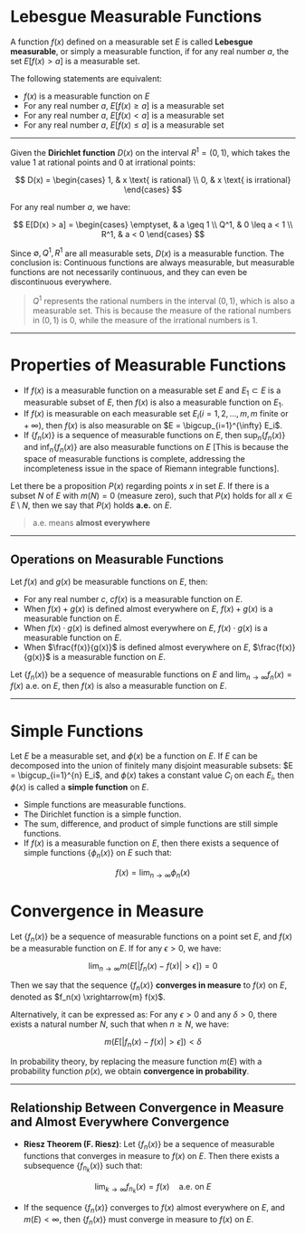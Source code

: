 <head>
    <script src="https://cdn.mathjax.org/mathjax/latest/MathJax.js?config=TeX-AMS-MML_HTMLorMML" type="text/javascript"></script>
    <script type="text/x-mathjax-config">
        MathJax.Hub.Config({
            tex2jax: {
            skipTags: ['script', 'noscript', 'style', 'textarea', 'pre'],
            inlineMath: [['$','$']]
            }
        });
    </script>
</head>

# Lebesgue Measurable Functions

A function $f(x)$ defined on a measurable set $E$ is called **Lebesgue measurable**, or simply a measurable function, if for any real number $a$, the set $E[f(x) > a]$ is a measurable set.

The following statements are equivalent:

- $f(x)$ is a measurable function on $E$
- For any real number $a$, $E[f(x) \geq a]$ is a measurable set
- For any real number $a$, $E[f(x) < a]$ is a measurable set
- For any real number $a$, $E[f(x) \leq a]$ is a measurable set

---

Given the **Dirichlet function** $D(x)$ on the interval $R^1 = (0,1)$, which takes the value 1 at rational points and 0 at irrational points:

$$
D(x) = \begin{cases}
1, & x \text{ is rational} \\
0, & x \text{ is irrational}
\end{cases}
$$

For any real number $a$, we have:

$$
E[D(x) > a] = \begin{cases}
\emptyset, & a \geq 1 \\
Q^1, & 0 \leq a < 1 \\
R^1, & a < 0
\end{cases}
$$

Since $\emptyset, Q^1, R^1$ are all measurable sets, $D(x)$ is a measurable function. The conclusion is: Continuous functions are always measurable, but measurable functions are not necessarily continuous, and they can even be discontinuous everywhere.

> $Q^1$ represents the rational numbers in the interval $(0,1)$, which is also a measurable set. This is because the measure of the rational numbers in $(0,1)$ is 0, while the measure of the irrational numbers is 1.

---

# Properties of Measurable Functions

- If $f(x)$ is a measurable function on a measurable set $E$ and $E_1 \subset E$ is a measurable subset of $E$, then $f(x)$ is also a measurable function on $E_1$.
- If $f(x)$ is measurable on each measurable set $E_i(i=1,2,\dots,m,m \text{ finite or } +\infty)$, then $f(x)$ is also measurable on $E = \bigcup_{i=1}^{\infty} E_i$.
- If $\{f_n(x)\}$ is a sequence of measurable functions on $E$, then $\sup_n\{f_n(x)\}$ and $\inf_n\{f_n(x)\}$ are also measurable functions on $E$ [This is because the space of measurable functions is complete, addressing the incompleteness issue in the space of Riemann integrable functions].

Let there be a proposition $P(x)$ regarding points $x$ in set $E$. If there is a subset $N$ of $E$ with $m(N)=0$ (measure zero), such that $P(x)$ holds for all $x \in E\setminus N$, then we say that $P(x)$ holds **a.e.** on $E$.

> a.e. means **almost everywhere**

---

## Operations on Measurable Functions

Let $f(x)$ and $g(x)$ be measurable functions on $E$, then:

- For any real number $c$, $cf(x)$ is a measurable function on $E$.
- When $f(x) + g(x)$ is defined almost everywhere on $E$, $f(x) + g(x)$ is a measurable function on $E$.
- When $f(x) \cdot g(x)$ is defined almost everywhere on $E$, $f(x) \cdot g(x)$ is a measurable function on $E$.
- When $\frac{f(x)}{g(x)}$ is defined almost everywhere on $E$, $\frac{f(x)}{g(x)}$ is a measurable function on $E$.

Let $\{f_n(x)\}$ be a sequence of measurable functions on $E$ and $\lim_{n \to \infty} f_n(x) = f(x) \text{ a.e. on } E$, then $f(x)$ is also a measurable function on $E$.

---

# Simple Functions

Let $E$ be a measurable set, and $\phi(x)$ be a function on $E$. If $E$ can be decomposed into the union of finitely many disjoint measurable subsets: $E = \bigcup_{i=1}^{n} E_i$, and $\phi(x)$ takes a constant value $C_i$ on each $E_i$, then $\phi(x)$ is called a **simple function** on $E$.

- Simple functions are measurable functions.
- The Dirichlet function is a simple function.
- The sum, difference, and product of simple functions are still simple functions.
- If $f(x)$ is a measurable function on $E$, then there exists a sequence of simple functions $\{\phi_n(x)\}$ on $E$ such that:

$$
f(x) = \lim_{n \to \infty} \phi_n(x)
$$

# Convergence in Measure

Let $\{f_n(x)\}$ be a sequence of measurable functions on a point set $E$, and $f(x)$ be a measurable function on $E$. If for any $\epsilon > 0$, we have:

$$
\lim_{n \to \infty} m(E[|f_n(x) - f(x)| > \epsilon]) = 0
$$

Then we say that the sequence $\{f_n(x)\}$ **converges in measure** to $f(x)$ on $E$, denoted as $f_n(x) \xrightarrow{m} f(x)$.

Alternatively, it can be expressed as: For any $\epsilon > 0$ and any $\delta > 0$, there exists a natural number $N$, such that when $n \geq N$, we have:

$$
m(E[|f_n(x) - f(x)| > \epsilon]) < \delta
$$

In probability theory, by replacing the measure function $m(E)$ with a probability function $p(x)$, we obtain **convergence in probability**.

---

## Relationship Between Convergence in Measure and Almost Everywhere Convergence

- **Riesz Theorem (F. Riesz)**: Let $\{f_n(x)\}$ be a sequence of measurable functions that converges in measure to $f(x)$ on $E$. Then there exists a subsequence $\{f_{n_k}(x)\}$ such that:

$$
\lim_{k \to \infty} f_{n_k}(x) = f(x) \quad \text{a.e. on } E
$$

- If the sequence $\{f_n(x)\}$ converges to $f(x)$ almost everywhere on $E$, and $m(E) < \infty$, then $\{f_n(x)\}$ must converge in measure to $f(x)$ on $E$.

